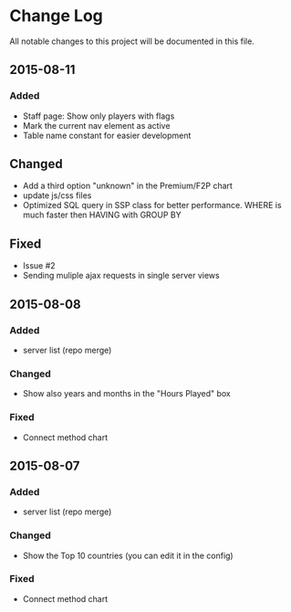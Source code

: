 # Change Log
All notable changes to this project will be documented in this file.

## 2015-08-11
### Added
- Staff page: Show only players with flags
- Mark the current nav element as active
- Table name constant for easier development

## Changed
- Add a third option "unknown" in the Premium/F2P chart
- update js/css files
- Optimized SQL query in SSP class for better performance. WHERE is much faster then HAVING with GROUP BY

## Fixed
- Issue #2
- Sending muliple ajax requests in single server views

## 2015-08-08
### Added
- server list (repo merge)

### Changed
- Show also years and months in the "Hours Played" box

### Fixed
- Connect method chart

## 2015-08-07
### Added
- server list (repo merge)

### Changed
- Show the Top 10 countries (you can edit it in the config)

### Fixed
- Connect method chart
